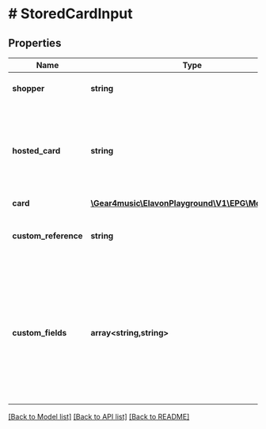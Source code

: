 # # StoredCardInput

## Properties

Name | Type | Description | Notes
------------ | ------------- | ------------- | -------------
**shopper** | **string** | Shopper [Resource URL](#section/Overview/Values) |
**hosted_card** | **string** | HostedCard [Resource URL](#section/Overview/Values)  The hosted card details to use when initializing this stored card. | [optional]
**card** | [**\Gear4music\ElavonPlayground\V1\EPG\Model\Card**](Card.md) | Card details | [optional]
**custom_reference** | **string** | Optional reference provided by the merchant | [optional]
**custom_fields** | **array<string,string>** | Custom fields, an object containing arbitrary string values.  Field names and values must not exceed 64 and 1024 characters, respectively. | [optional]

[[Back to Model list]](../../README.md#models) [[Back to API list]](../../README.md#endpoints) [[Back to README]](../../README.md)
